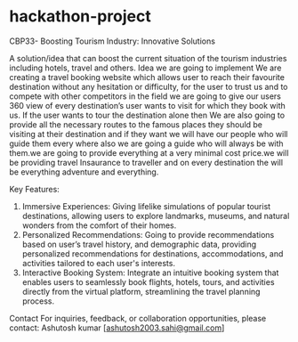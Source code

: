 # hackathon-project
CBP33- Boosting Tourism Industry:  Innovative Solutions

A solution/idea that can boost the current situation of the tourism industries including hotels, travel and others.
Idea we are going to implement
We are creating a travel booking website which allows user to reach their favourite destination without any hesitation or difficulty, for the user to trust us and to compete with other competitors in the field we are going to give our users 360 view of every destination’s user wants to visit for which they book with us. If the user wants to tour the destination alone then We are also going to provide all the necessary routes to the famous places they should be visiting at their destination and if they want we will have our people who will guide them every where also we are going a guide who will always be with them.we are going to provide everything at a very minimal cost price.we will be providing travel Insaurance to traveller and on every destination the will be everything adventure and everything.

Key Features:

1. Immersive Experiences: Giving lifelike simulations of popular tourist destinations, allowing users to explore landmarks, museums, and natural wonders from the comfort of their homes.
2. Personalized Recommendations: Going to provide recommendations based on user’s travel history, and demographic data, providing personalized recommendations for destinations, accommodations, and activities tailored to each user's interests.
3. Interactive Booking System: Integrate an intuitive booking system that enables users to seamlessly book flights, hotels, tours, and activities directly from the virtual platform, streamlining the travel planning process.

Contact
For inquiries, feedback, or collaboration opportunities, please contact:
Ashutosh kumar
[ashutosh2003.sahi@gmail.com]
